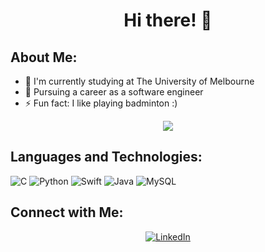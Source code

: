 <h1 align="center">Hi there! 👋</h1>

<!--
**ybotf/ybotf** is a ✨ _special_ ✨ repository because its `README.md` (this file) appears on your GitHub profile.
-->

## About Me:
- 🔭 I'm currently studying at The University of Melbourne
- 🌱 Pursuing a career as a software engineer
- ⚡ Fun fact: I like playing badminton :)

<p align="center">
  <img src="https://github-readme-streak-stats.herokuapp.com/?user=ybotf&theme=tokyonight&hide_border=true" />
</p>

## Languages and Technologies:
![C](https://img.shields.io/badge/c-%2300599C.svg?style=for-the-badge&logo=c&logoColor=white)
![Python](https://img.shields.io/badge/python-3670A0?style=for-the-badge&logo=python&logoColor=ffdd54)
![Swift](https://img.shields.io/badge/swift-F54A2A?style=for-the-badge&logo=swift&logoColor=white)
![Java](https://img.shields.io/badge/java-%23ED8B00.svg?style=for-the-badge&logo=java&logoColor=white)
![MySQL](https://img.shields.io/badge/mysql-%2300f.svg?style=for-the-badge&logo=mysql&logoColor=white)

## Connect with Me:
<p align="center">
  <a href="https://linkedin.com" target="_blank">
    <img src="https://img.shields.io/badge/LinkedIn-0077B5?style=for-the-badge&logo=linkedin&logoColor=white" alt="LinkedIn" />
  </a>
</p>
